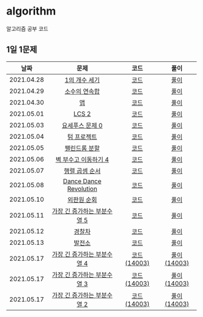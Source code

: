 # algorithm

알고리즘 공부 코드

## 1일 1문제

|    날짜    |                           문제                           |              코드               |             풀이             |
| :--------: | :------------------------------------------------------: | :-----------------------------: | :--------------------------: |
| 2021.04.28 |  [1의 개수 세기](https://www.acmicpc.net/problem/9527)   |  [코드](./baekjoon/9527-1의개수세기.cpp)   | [풀이](./solutions/9527-1의개수세기.md)  |
| 2021.04.29 |  [소수의 연속합](https://www.acmicpc.net/problem/1644)   |  [코드](./baekjoon/1644-소수의연속합.cpp)  | [풀이](./solutions/1644-소수의연속합.md) |
| 2021.04.30 |        [앱](https://www.acmicpc.net/problem/7579)        |       [코드](./baekjoon/7579-앱.cpp)       |      [풀이](./solutions/7579-앱.md)      |
| 2021.05.01 |      [LCS 2](https://www.acmicpc.net/problem/9252)       |      [코드](./baekjoon/9252-LCS2.cpp)      |     [풀이](./solutions/9252-LCS2.md)     |
| 2021.05.03 | [요세푸스 문제 0](https://www.acmicpc.net/problem/11866) | [코드](./baekjoon/11866-요세푸스문제0.cpp) | [풀이](./solutions/11866-요세푸스문제0.md)                 |
| 2021.05.04 |   [텀 프로젝트](https://www.acmicpc.net/problem/9466)    |   [코드](./baekjoon/9466-텀프로젝트.cpp)   |  [풀이](./solutions/9466-텀프로젝트.md)  |
| 2021.05.05 |  [팰린드롬 분할](https://www.acmicpc.net/problem/1509)   |  [코드](./baekjoon/1509-팰린드롬분할.cpp)  | [풀이](./solutions/1509-팰린드롬분할.md) |
| 2021.05.06 | [벽 부수고 이동하기 4](https://www.acmicpc.net/problem/16946) | [코드](./baekjoon/16946-벽부수고이동하기4.cpp) | [풀이](./solutions/16946-벽부수고이동하기4.md) |
| 2021.05.07 | [행렬 곱셈 순서](https://www.acmicpc.net/problem/11049) | [코드](./baekjoon/11049-행렬곱셈순서.cpp) | [풀이](./solutions/11049-행렬곱셈순서.md) |
| 2021.05.08 | [Dance Dance Revolution](https://www.acmicpc.net/problem/2342) | [코드](./baekjoon/2342-DDR.cpp) | [풀이](./solutions/2342-DDR.md) |
| 2021.05.10 | [외판원 순회](https://www.acmicpc.net/problem/2098) | [코드](./baekjoon/2098-외판원순회.cpp) | [풀이](./solutions/2098-외판원순회.md) |
| 2021.05.11 | [가장 긴 증가하는 부분수열 5](https://www.acmicpc.net/problem/14003) | [코드](./baekjoon/14003-가장긴증가하는부분수열5.cpp) | [풀이](./solutions/14003-가장긴증가하는부분수열5.md) |
| 2021.05.12 | [경찰차](https://www.acmicpc.net/problem/2618) | [코드](./baekjoon/2618-경찰차.cpp) | [풀이](./solutions/2618-경찰차.md) |
| 2021.05.13 | [발전소](https://www.acmicpc.net/problem/1102) | [코드](./baekjoon/1102-발전소.cpp) | [풀이](./solutions/1102-발전소.md) |
| 2021.05.17 | [가장 긴 증가하는 부분수열 4](https://www.acmicpc.net/problem/14002) | [코드(14003)](./baekjoon/14003-가장긴증가하는부분수열5.cpp) | [풀이(14003)](./solutions/14003-가장긴증가하는부분수열5.md) |
| 2021.05.17 | [가장 긴 증가하는 부분수열 3](https://www.acmicpc.net/problem/12738) | [코드(14003)](./baekjoon/14003-가장긴증가하는부분수열5.cpp) | [풀이(14003)](./solutions/14003-가장긴증가하는부분수열5.md) |
| 2021.05.17 | [가장 긴 증가하는 부분수열 2](https://www.acmicpc.net/problem/12015) | [코드(14003)](./baekjoon/14003-가장긴증가하는부분수열5.cpp) | [풀이(14003)](./solutions/14003-가장긴증가하는부분수열5.md) |
